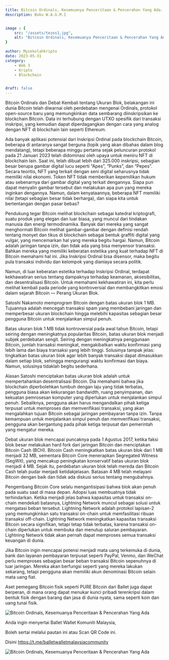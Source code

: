 ```yaml
---
title: Bitcoin Ordinals, Kesemuanya Penceritaan & Pencerahan Yang Ada.
description: Buku W.A.G.M.I


image : {
    src: "/assets/tezos1.jpg",
    alt: "Bitcoin Ordinals, Kesemuanya Penceritaan & Pencerahan Yang Ada.",
}

author: Mysekolahkripto
date: 2023-05-31
category:
    - Web 3
    - Kripto
    - Blockchain


draft: false
---
```


Bitcoin Ordinals dan Debat Kembali tentang Ukuran Blok, belakangan ini dunia Bitcoin telah diwarnai oleh perdebatan mengenai Ordinals, protokol open-source baru yang memungkinkan data sembarang diinskripsikan ke blockchain Bitcoin. Data ini terhubung dengan UTXO spesifik dari transaksi inskripsi, yang kemudian dapat diperdagangkan dengan cara yang analog dengan NFT di blockchain lain seperti Ethereum.

Ada banyak aplikasi potensial dari Inskripsi Ordinal pada blockchain Bitcoin, beberapa di antaranya sangat berguna (topik yang akan dibahas dalam blog mendatang), tetapi beberapa minggu pertama sejak peluncuran protokol pada 21 Januari 2023 telah didominasi oleh upaya untuk meniru NFT di blockchain lain. Saat ini, telah dibuat lebih dari 325.000 inskripsi, sebagian besar berupa gambar digital lucu seperti “Apes”, “Punks”, dan “Pepes”. Secara teoritis, NFT yang terkait dengan seni digital seharusnya tidak memiliki nilai ekonomi. Token NFT tidak memberikan kepemilikan hukum atau sebenarnya dari gambar digital yang terkait dengannya. Siapa pun dapat menyalin gambar tersebut dan melakukan apa pun yang mereka inginkan dengannya. Namun, dalam kenyataannya, beberapa NFT memiliki nilai (tetapi sebagian besar tidak berharga), dan siapa kita untuk bertentangan dengan pasar bebas?

Pendukung tegar Bitcoin melihat blockchain sebagai katedral kriptografi, suatu produk yang elegan dan luar biasa, yang muncul dari tindakan manusia dan energi termodinamika. Banyak dari mereka yang sangat menghormati Bitcoin melihat gambar-gambar dengan definisi rendah tentang monyet dan tikus di blockchain sebagai bentuk graffiti digital yang vulgar, yang mencemarkan hal yang mereka begitu hargai. Namun, Bitcoin adalah jaringan tanpa izin, dan tidak ada yang bisa menyensor transaksi. Bahkan mereka yang memiliki keberatan estetika yang kuat terhadap NFT di Bitcoin memahami hal ini. Jika Inskripsi Ordinal bisa disensor, maka begitu pula transaksi individu dan kelompok yang dianiaya secara politik.

Namun, di luar keberatan estetika terhadap Inskripsi Ordinal, terdapat kekhawatiran serius tentang dampaknya terhadap keamanan, aksesibilitas, dan desentralisasi Bitcoin. Untuk memahami kekhawatiran ini, kita perlu melihat kembali pada periode yang kontroversial dan membangkitkan emosi dalam sejarah Bitcoin — Perang Ukuran Blok.

Satoshi Nakamoto memprogram Bitcoin dengan batas ukuran blok 1 MB. Tujuannya adalah mencegah transaksi spam yang membebani jaringan dan memperbesar ukuran blockchain hingga melebihi kapasitas sebagian besar pengguna Bitcoin untuk menjalankan simpul penuh.

Batas ukuran blok 1 MB tidak kontroversial pada awal tahun Bitcoin, tetapi seiring dengan meningkatnya popularitas Bitcoin, batas ukuran blok menjadi subjek perdebatan sengit. Seiring dengan meningkatnya penggunaan Bitcoin, jumlah transaksi meningkat, mengakibatkan waktu konfirmasi yang lebih lama dan biaya transaksi yang lebih tinggi. Solusinya tampak jelas: tingkatkan batas ukuran blok agar lebih banyak transaksi dapat dimasukkan dalam setiap blok, sehingga mengurangi waktu konfirmasi dan biaya. Namun, solusinya tidaklah begitu sederhana.

Alasan Satoshi menciptakan batas ukuran blok adalah untuk mempertahankan desentralisasi Bitcoin. Dia memahami bahwa jika blockchain diperbolehkan tumbuh dengan laju yang tidak terbatas, pengguna biasa akan kekurangan bandwidth, ruang penyimpanan, dan kekuatan pemrosesan komputer yang diperlukan untuk menjalankan simpul penuh. Sebaliknya, pengguna akan harus mengandalkan pihak ketiga terpusat untuk memproses dan memverifikasi transaksi, yang akan mengalahkan tujuan Bitcoin sebagai jaringan pembayaran tanpa izin. Tanpa kemampuan untuk menjalankan simpul penuh dan memverifikasi transaksi, pengguna akan bergantung pada pihak ketiga terpusat dan pemerintah yang mengatur mereka.

Debat ukuran blok mencapai puncaknya pada 1 Agustus 2017, ketika faksi blok besar melakukan hard fork dari jaringan Bitcoin dan menciptakan Bitcoin Cash (BCH). Bitcoin Cash meningkatkan batas ukuran blok dari 1 MB menjadi 32 MB, sementara Bitcoin Core menerapkan Segregated Witness (SegWit), yang mencakup peningkatan konservatif batas ukuran blok menjadi 4 MB. Sejak itu, perdebatan ukuran blok telah mereda dan Bitcoin Cash telah pudar menjadi ketidakjelasan. Batasan 4 MB telah melayani Bitcoin dengan baik dan tidak ada diskusi serius tentang mengubahnya.

Pengembang Bitcoin Core selalu mengantisipasi bahwa blok akan penuh pada suatu saat di masa depan. Adopsi luas membuatnya tidak terhindarkan. Ketika menjadi jelas bahwa kapasitas untuk transaksi on-chain mendekati batasnya, Lightning Network muncul sebagai solusi untuk mengatasi beban tersebut. Lightning Network adalah protokol lapisan-2 yang memungkinkan satu transaksi on-chain untuk memfasilitasi ribuan transaksi off-chain. Lightning Network meningkatkan kapasitas transaksi Bitcoin secara signifikan, tetapi tetap tidak terbatas, karena transaksi on-chain diperlukan untuk membuka dan menutup saluran pembayaran. Lightning Network tidak akan pernah dapat memproses semua transaksi keuangan di dunia.

Jika Bitcoin ingin mencapai potensi menjadi mata uang terkemuka di dunia, bank dan layanan pembayaran terpusat seperti PayPal, Venmo, dan WeChat perlu memproses sebagian besar beban transaksi Bitcoin sepenuhnya di luar jaringan. Mereka akan berfungsi seperti yang mereka lakukan sekarang, tetapi pengguna akan memiliki akun denominasi Bitcoin selain mata uang fiat.

Aset pemegang Bitcoin fisik seperti PURE Bitcoin dari Ballet juga dapat berperan, di mana orang dapat menukar kunci pribadi terenkripsi dalam bentuk fisik dengan barang dan jasa di dunia nyata, sama seperti koin dan uang tunai fisik.

<img src="/assets/BP10-bitcoin.webp" alt="Bitcoin Ordinals, Kesemuanya Penceritaan & Pencerahan Yang Ada" class="pt-4 w-1/2 mx-auto rounded-md">

Anda ingin menyertai Ballet Wallet Komuniti Malaysia,

Boleh sertai melalui pautan ini atau Scan QR Code ini.

Disini https://t.me/balletwalletmalaysiacommunity

<img src="/assets/BP5-ballet-wallet.webp" alt="Bitcoin Ordinals, Kesemuanya Penceritaan & Pencerahan Yang Ada" class="pt-4 w-1/2 mx-auto rounded-md">
